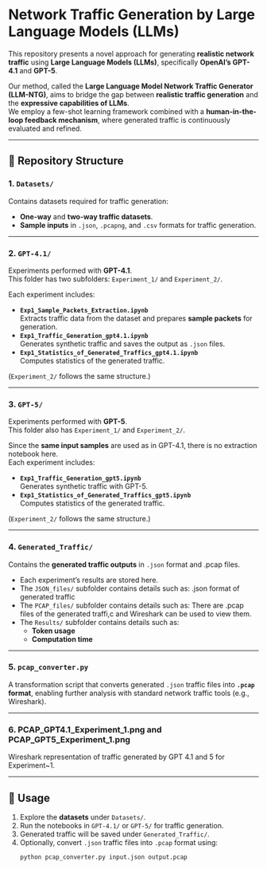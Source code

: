 # Network Traffic Generation by Large Language Models (LLMs)

This repository presents a novel approach for generating **realistic network traffic** using **Large Language Models (LLMs)**, specifically **OpenAI’s GPT-4.1** and **GPT-5**.  

Our method, called the **Large Language Model Network Traffic Generator (LLM-NTG)**, aims to bridge the gap between **realistic traffic generation** and the **expressive capabilities of LLMs**.  
We employ a few-shot learning framework combined with a **human-in-the-loop feedback mechanism**, where generated traffic is continuously evaluated and refined.

---

## 📂 Repository Structure

### 1. `Datasets/`
Contains datasets required for traffic generation:
- **One-way** and **two-way traffic datasets**.
- **Sample inputs** in `.json`, `.pcapng`, and `.csv` formats for traffic generation.

---

### 2. `GPT-4.1/`
Experiments performed with **GPT-4.1**.  
This folder has two subfolders: `Experiment_1/` and `Experiment_2/`.

Each experiment includes:
- **`Exp1_Sample_Packets_Extraction.ipynb`**  
  Extracts traffic data from the dataset and prepares **sample packets** for generation.
- **`Exp1_Traffic_Generation_gpt4.1.ipynb`**  
  Generates synthetic traffic and saves the output as `.json` files.
- **`Exp1_Statistics_of_Generated_Traffics_gpt4.1.ipynb`**  
  Computes statistics of the generated traffic.

(`Experiment_2/` follows the same structure.)

---

### 3. `GPT-5/`
Experiments performed with **GPT-5**.  
This folder also has `Experiment_1/` and `Experiment_2/`.

Since the **same input samples** are used as in GPT-4.1, there is no extraction notebook here.  
Each experiment includes:
- **`Exp1_Traffic_Generation_gpt5.ipynb`**  
  Generates synthetic traffic with GPT-5.
- **`Exp1_Statistics_of_Generated_Traffics_gpt5.ipynb`**  
  Computes statistics of the generated traffic.

(`Experiment_2/` follows the same structure.)

---

### 4. `Generated_Traffic/`
Contains the **generated traffic outputs** in `.json` format and .pcap files.  
- Each experiment’s results are stored here.
- The `JSON_files/` subfolder contains details such as: .json format of generated traffic
- The `PCAP_files/` subfolder contains details such as: There are .pcap files of the generated traffi,c and Wireshark can be used to view them.
- The `Results/` subfolder contains details such as:
  - **Token usage**
  - **Computation time**

---

### 5. `pcap_converter.py`   
A transformation script that converts generated `.json` traffic files into **`.pcap` format**, enabling further analysis with standard network traffic tools (e.g., Wireshark).

---

### 6. PCAP_GPT4.1_Experiment_1.png and  PCAP_GPT5_Experiment_1.png   
Wireshark representation of traffic generated by GPT 4.1 and 5 for Experiment~1.

---

## 🚀 Usage
1. Explore the **datasets** under `Datasets/`.  
2. Run the notebooks in `GPT-4.1/` or `GPT-5/` for traffic generation.  
3. Generated traffic will be saved under `Generated_Traffic/`.  
4. Optionally, convert `.json` traffic files into `.pcap` format using:
   ```bash
   python pcap_converter.py input.json output.pcap

